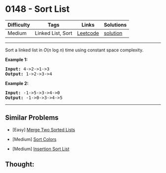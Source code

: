 # 0148 - Sort List

Difficulty  | Tags | Links | Solutions
----------- | ---- | ----- | -----
Medium | Linked List, Sort | [Leetcode](https://leetcode.com/problems/sort-list) | [solution](https://leetcode.com/problems/sort-list/solution/)


-----------

<p>Sort a linked list in <em>O</em>(<em>n</em> log <em>n</em>) time using constant space complexity.</p>

<p><strong>Example 1:</strong></p>

<pre>
<strong>Input:</strong> 4-&gt;2-&gt;1-&gt;3
<strong>Output:</strong> 1-&gt;2-&gt;3-&gt;4
</pre>

<p><strong>Example 2:</strong></p>

<pre>
<strong>Input:</strong> -1-&gt;5-&gt;3-&gt;4-&gt;0
<strong>Output:</strong> -1-&gt;0-&gt;3-&gt;4-&gt;5</pre>


-----------


## Similar Problems

- [Easy] [Merge Two Sorted Lists](merge-two-sorted-lists)

- [Medium] [Sort Colors](sort-colors)

- [Medium] [Insertion Sort List](insertion-sort-list)




## Thought:
